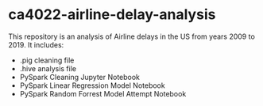 # ca4022-airline-delay-analysis

This repository is an analysis of Airline delays in the US from years 2009 to 2019.
It includes:

- .pig cleaning file
- .hive analysis file
- PySpark Cleaning Jupyter Notebook
- PySpark Linear Regression Model Notebook
- PySpark Random Forrest Model Attempt Notebook
